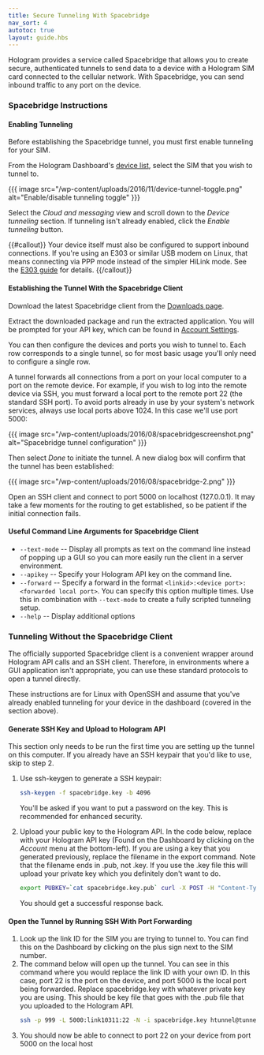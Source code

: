 ```yaml
---
title: Secure Tunneling With Spacebridge
nav_sort: 4
autotoc: true
layout: guide.hbs
---
```


Hologram provides a service called Spacebridge that allows you to create secure,
authenticated tunnels to send data to a device with a Hologram SIM card
connected to the cellular network. With Spacebridge, you can send inbound traffic 
to any port on the device.

### Spacebridge Instructions

#### Enabling Tunneling

Before establishing the Spacebridge tunnel, you must first enable
tunneling for your SIM.

From the Hologram Dashboard's [device list](https://dashboard.hologram.io/),
select the SIM that you wish to tunnel to.

{{{ image src="/wp-content/uploads/2016/11/device-tunnel-toggle.png" alt="Enable/disable tunneling toggle" }}}

Select the *Cloud and messaging* view and scroll down to the *Device
tunneling* section. If tunneling isn't already enabled, click the *Enable
tunneling* button.

{{#callout}}
Your device itself must also be configured to support inbound
connections. If you're using an E303 or similar USB modem on Linux, that means
connecting via PPP mode instead of the simpler HiLink mode. See the [E303
guide](/docs/guide/connect/e303/) for details.
{{/callout}}

#### Establishing the Tunnel With the Spacebridge Client

Download the latest Spacebridge client from the [Downloads
page](/docs/downloads/#spacebridge-client).

Extract the downloaded package and run the extracted application. You will be
prompted for your API key, which can be found in [Account 
Settings](https://dashboard.hologram.io/account/apikey).

You can then configure the devices and ports you wish to tunnel to. Each row
corresponds to a single tunnel, so for most basic usage you'll only need to
configure a single row.

A tunnel forwards all connections from a port on your local computer to a port
on the remote device. For example, if you wish to log into the remote device via
SSH, you must forward a local port to the remote port 22 (the standard SSH port). 
To avoid ports already in 
use by your system's network services, always use local ports above 1024. In
this case we'll use port 5000:

{{{ image src="/wp-content/uploads/2016/08/spacebridgescreenshot.png"
    alt="Spacebridge tunnel configuration" }}}

Then select *Done* to initiate the tunnel. A new dialog box will confirm that
the tunnel has been established:

{{{ image src="/wp-content/uploads/2016/08/spacebridge-2.png" }}}

Open an SSH client and connect to port
5000 on localhost (127.0.0.1). It may take a few moments for the routing to get
established, so be patient if the initial connection fails.


#### Useful Command Line Arguments for Spacebridge Client

* `--text-mode` -- Display all prompts as text on the command line
instead of popping up a GUI so you can more easily run the client in a
server environment. 
* `--apikey` -- Specify your Hologram API
key on the command line. 
* `--forward` -- Specify a forward in the
format `<linkid>:<device port>:<forwarded local port>`. You can specify
this option multiple times. Use this in combination with `--text-mode`
to create a fully scripted tunneling setup.
* `--help` -- Display additional options

### Tunneling Without the Spacebridge Client

The officially supported Spacebridge client is a convenient wrapper around
Hologram API calls and an SSH client. Therefore, in environments where a GUI
application isn't appropriate, you can use these standard protocols to open a
tunnel directly.

These instructions are for Linux with OpenSSH and assume
that you've already enabled tunneling for your device in the dashboard (covered
in the section above).

#### Generate SSH Key and Upload to Hologram API

This section only needs to be run the first time you are setting up the
tunnel on this computer. If you already have an SSH keypair that you'd
like to use, skip to step 2.

1.  Use ssh-keygen to generate a SSH keypair:
    ```bash
    ssh-keygen -f spacebridge.key -b 4096
    ```
    You'll be asked if you want
    to put a password on the key. This is recommended for
    enhanced security.
2.  Upload your public key to the Hologram API. In the code below,
    replace *<APIKEY>* with your Hologram API key (Found on the
    Dashboard by clicking on the *Account* menu at the bottom-left). If you are
    using a key that you generated previously, replace the filename in
    the export command. Note that the filename ends in .pub, not .key.
    If you use the .key file this will upload your private key which you
    definitely don't want to do.

    ```bash
    export PUBKEY=`cat spacebridge.key.pub` curl -X POST -H "Content-Type: application/json" -d "{\"public_key\":\"$PUBKEY\"}" "https://dashboard.hologram.io/api/1/tunnelkeys?apikey=<APIKEY>"
    ```

    You should get a successful response back.

#### Open the Tunnel by Running SSH With Port Forwarding

1.  Look up the link ID for the SIM you are trying to tunnel to. You can
    find this on the Dashboard by clicking on the plus sign next to the
    SIM number.
2.  The command below will open up the tunnel. You can see in this
    command where you would replace the link ID with your own ID. In
    this case, port 22 is the port on the device, and port 5000 is the
    local port being forwarded. Replace spacebridge.key with whatever
    private key you are using. This should be key file that goes with
    the .pub file that you uploaded to the Hologram API.
    ```bash
    ssh -p 999 -L 5000:link10311:22 -N -i spacebridge.key htunnel@tunnel.hologram.io
    ```
3.  You should now be able to connect to port 22 on your device from
    port 5000 on the local host

